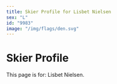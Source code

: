 ```yaml
---
title: Skier Profile for Lisbet Nielsen
sex: "L"
id: "9983"
image: "/img/flags/den.svg" 
---
```


# Skier Profile

This page is for: Lisbet Nielsen.
    
